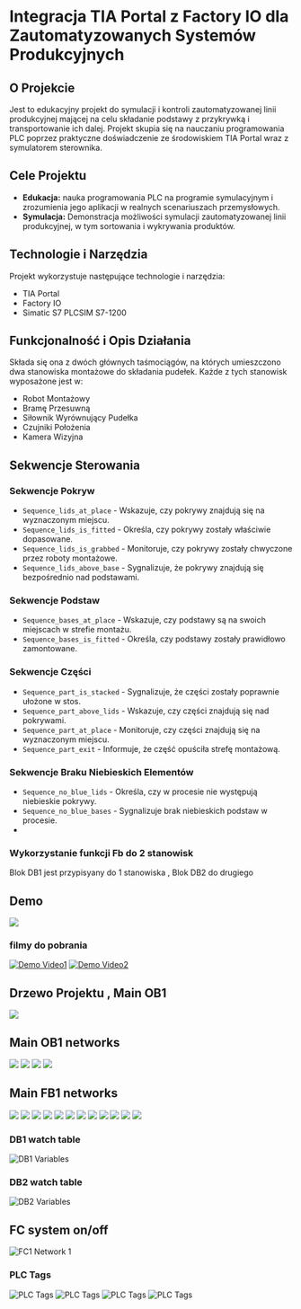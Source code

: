 #  Integracja TIA Portal z Factory IO dla Zautomatyzowanych Systemów Produkcyjnych

## O Projekcie

Jest to edukacyjny projekt do symulacji i kontroli zautomatyzowanej linii produkcyjnej mającej na celu składanie podstawy z przykrywką i transportowanie ich dalej. Projekt skupia się na nauczaniu programowania PLC poprzez praktyczne doświadczenie ze środowiskiem TIA Portal wraz z symulatorem sterownika.

## Cele Projektu

- **Edukacja:**  nauka programowania PLC na programie symulacyjnym i zrozumienia jego aplikacji w realnych scenariuszach przemysłowych.
- **Symulacja:** Demonstracja możliwości symulacji zautomatyzowanej linii produkcyjnej, w tym sortowania i wykrywania  produktów.

## Technologie i Narzędzia

Projekt wykorzystuje następujące technologie i narzędzia:
- TIA Portal
- Factory IO
- Simatic S7 PLCSIM S7-1200

## Funkcjonalność i Opis Działania 
Składa się ona z dwóch głównych taśmociągów, na których umieszczono dwa stanowiska montażowe do składania pudełek. Każde z tych stanowisk wyposażone jest w:
- Robot Montażowy
- Bramę Przesuwną
- Siłownik Wyrównujący Pudełka
- Czujniki Położenia
- Kamera Wizyjna

## Sekwencje Sterowania
### Sekwencje Pokryw
- `Sequence_lids_at_place` - Wskazuje, czy pokrywy znajdują się na wyznaczonym miejscu.
- `Sequence_lids_is_fitted` - Określa, czy pokrywy zostały właściwie dopasowane.
- `Sequence_lids_is_grabbed` - Monitoruje, czy pokrywy zostały chwyczone przez roboty montażowe.
- `Sequence_lids_above_base` - Sygnalizuje, że pokrywy znajdują się bezpośrednio nad podstawami.

### Sekwencje Podstaw
- `Sequence_bases_at_place` - Wskazuje, czy podstawy są na swoich miejscach w strefie montażu.
- `Sequence_bases_is_fitted` - Określa, czy podstawy zostały prawidłowo zamontowane.

### Sekwencje Części
- `Sequence_part_is_stacked` - Sygnalizuje, że części zostały poprawnie ułożone w stos.
- `Sequence_part_above_lids` - Wskazuje, czy części znajdują się nad pokrywami.
- `Sequence_part_at_place` - Monitoruje, czy części znajdują się na wyznaczonym miejscu.
- `Sequence_part_exit` - Informuje, że część opuściła strefę montażową.

### Sekwencje Braku Niebieskich Elementów
- `Sequence_no_blue_lids` - Określa, czy w procesie nie występują niebieskie pokrywy.
- `Sequence_no_blue_bases` - Sygnalizuje brak niebieskich podstaw w procesie.
- 
### Wykorzystanie funkcji Fb do 2 stanowisk 
Blok DB1 jest przypisyany do 1 stanowiska , Blok DB2 do drugiego

## Demo 
![](project_box_stacking/images/production_line.PNG)
### filmy do pobrania
[![Demo Video1]()](project_box_stacking/images/FactoryIO_part1.mp4)
[![Demo Video2]()](project_box_stacking/images/FactoryIO_part2.mp4)

## Drzewo Projektu , Main OB1
![](project_box_stacking/images/main_view.PNG)

## Main OB1 networks
![](project_box_stacking/images/OB1_net1-net2.PNG)
![](project_box_stacking/images/OB1_net3.PNG)
![](project_box_stacking/images/OB1_net4.PNG)
![](project_box_stacking/images/OB1_net5.PNG)

## Main FB1 networks 
![](project_box_stacking/images/FB_networks.PNG)
![](project_box_stacking/images/FB_variables.PNG)
![](project_box_stacking/images/FB1_variables_2.PNG)
![](project_box_stacking/images/FB1_net1.PNG)
![](project_box_stacking/images/FB1_net2-5.PNG)
![](project_box_stacking/images/FB1-net5-7.PNG)
![](project_box_stacking/images/FB1-net8-10.PNG)
![](project_box_stacking/images/FB1-net11-13.PNG)
![](project_box_stacking/images/FB1-net14-17.PNG)
![](project_box_stacking/images/FB1-net18-20.PNG)
![](project_box_stacking/images/FB1-net21-23.PNG)
![](project_box_stacking/images/FB1-net24.PNG)

### DB1 watch table
![DB1 Variables](project_box_stacking/images/watch_table_DB1.PNG)

### DB2 watch table
![DB2 Variables](project_box_stacking/images/watch_table_DB2.PNG)

## FC system on/off
![FC1 Network 1](project_box_stacking/images/FC1-net1.PNG)

### PLC Tags
![PLC Tags](project_box_stacking/images/Tag_table_FactoryIO_1.PNG)
![PLC Tags](project_box_stacking/images/Tag_table_FactoryIO_2.PNG)
![PLC Tags](project_box_stacking/images/Tag_table_on_off.PNG)
![PLC Tags](project_box_stacking/images/PLC_tags_standardvariable_tabelle.PNG)



